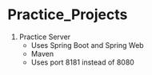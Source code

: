 # Practice_Projects
1. Practice Server
    * Uses Spring Boot and Spring Web
    * Maven
    * Uses port 8181 instead of 8080
